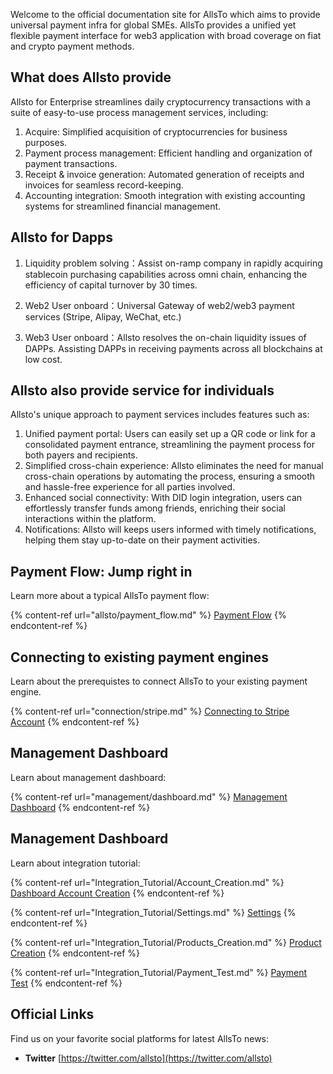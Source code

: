 
Welcome to the official documentation site for AllsTo which aims to provide universal payment infra for global SMEs.
AllsTo provides a unified yet flexible payment interface for web3 application with broad coverage on fiat and crypto payment methods.


## What does Allsto provide
Allsto for Enterprise streamlines daily cryptocurrency transactions with a suite of easy-to-use process management services, including:
1. Acquire: Simplified acquisition of cryptocurrencies for business purposes.
2. Payment process management: Efficient handling and organization of payment transactions.
3. Receipt & invoice generation: Automated generation of receipts and invoices for seamless record-keeping.
4. Accounting integration: Smooth integration with existing accounting systems for streamlined financial management.

## Allsto for Dapps

1. Liquidity problem solving：Assist on-ramp company in rapidly acquiring stablecoin purchasing capabilities across omni chain, enhancing the efficiency of capital turnover by 30 times.

2. Web2 User onboard：Universal Gateway of web2/web3 payment services (Stripe, Alipay, WeChat, etc.)

3. Web3 User onboard：Allsto resolves the on-chain liquidity issues of DAPPs. Assisting DAPPs in receiving payments across all blockchains at low cost.

## Allsto also provide service for individuals
Allsto's unique approach to payment services includes features such as:
1. Unified payment portal: Users can easily set up a QR code or link for a consolidated payment entrance, streamlining the payment process for both payers and recipients.
2. Simplified cross-chain experience: Allsto eliminates the need for manual cross-chain operations by automating the process, ensuring a smooth and hassle-free experience for all parties involved.
3. Enhanced social connectivity: With DID login integration, users can effortlessly transfer funds among friends, enriching their social interactions within the platform.
4. Notifications: Allsto will keeps users informed with timely notifications, helping them stay up-to-date on their payment activities.


## Payment Flow: Jump right in

Learn more about a typical AllsTo payment flow:

{% content-ref url="allsto/payment_flow.md" %}
[Payment Flow](allsto/payment_flow.md)
{% endcontent-ref %}


## Connecting to existing payment engines

Learn about the prerequistes to connect AllsTo to your existing payment engine.

{% content-ref url="connection/stripe.md" %}
[Connecting to Stripe Account](connection/stripe.md)
{% endcontent-ref %}

## Management Dashboard

Learn about management dashboard:

{% content-ref url="management/dashboard.md" %}
[Management Dashboard](management/dashboard.md)
{% endcontent-ref %}

## Management Dashboard

Learn about integration tutorial:

{% content-ref url="Integration_Tutorial/Account_Creation.md" %}
[Dashboard Account Creation](Integration_Tutorial/Account_Creation.md)
{% endcontent-ref %}

{% content-ref url="Integration_Tutorial/Settings.md" %}
[Settings](Integration_Tutorial/Settings.md)
{% endcontent-ref %}

{% content-ref url="Integration_Tutorial/Products_Creation.md" %}
[Product Creation](Integration_Tutorial/Products_Creation.md)
{% endcontent-ref %}

{% content-ref url="Integration_Tutorial/Payment_Test.md" %}
[Payment Test](Integration_Tutorial/Payment_Test.md)
{% endcontent-ref %}

## Official Links

Find us on your favorite social platforms for latest AllsTo news:

* **Twitter** [https://twitter.com/allsto](https://twitter.com/allsto)